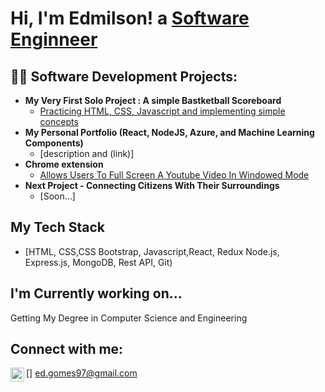 <h1>Hi, I'm Edmilson! a <a href="https://www.linkedin.com/in/edmilson-gomes-6b4353242/">Software Enginneer </a><br/></h1>

<h2>👨‍💻 Software Development Projects:</h2>

- <b>My Very First Solo Project : A simple Bastketball Scoreboard</b>
  - [Practicing HTML, CSS, Javascript and implementing simple concepts](link)
- <b>My Personal Portfolio (React, NodeJS, Azure, and Machine Learning Components)</b>
  - [description and (link)]</b></i>
- <b>Chrome extension</b>
  - [Allows Users To Full Screen A Youtube Video In Windowed Mode](https://github.com/joshmadakor1/Sentinel-Lab)
- <b>Next Project - Connecting Citizens With Their Surroundings</b>
  - [Soon...]
  
<h2>My Tech Stack</h2>

- [HTML, CSS,CSS Bootstrap, Javascript,React, Redux Node.js, Express.js, MongoDB, Rest API, Git)

<h2>I'm Currently working on...</h2>
Getting My Degree in Computer Science and Engineering

<h2> Connect with me:</h2>

[<img align="left" alt="JoshMadakor | LinkedIn" width="22px" src="https://cdn.jsdelivr.net/npm/simple-icons@v3/icons/linkedin.svg" />]
ed.gomes97@gmail.com


